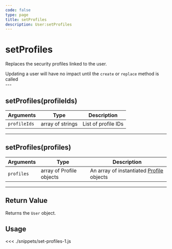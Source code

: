 ```yaml
---
code: false
type: page
title: setProfiles
description: User:setProfiles
---
```


# setProfiles

Replaces the security profiles linked to the user.

<div class="alert alert-info">
Updating a user will have no impact until the <code>create</code> or <code>replace</code> method is called
</div>
---

## setProfiles(profileIds)

| Arguments    | Type             | Description         |
| ------------ | ---------------- | ------------------- |
| `profileIds` | array of strings | List of profile IDs |

---

## setProfiles(profiles)

| Arguments  | Type                     | Description                                                   |
| ---------- | ------------------------ | ------------------------------------------------------------- |
| `profiles` | array of Profile objects | An array of instantiated [Profile](/sdk/js/5/profile) objects |

---

## Return Value

Returns the `User` object.

## Usage

<<< ./snippets/set-profiles-1.js
